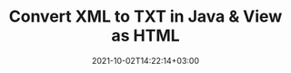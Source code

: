 ---
############################# Static ############################
layout: "autogen"
date: 2021-10-02T14:22:14+03:00
draft: false
path: "total/java/conversion/xml-to-txt/"

############################# Head ############################
head_title: "Convert XML to TXT in Java - Sample Java Code"
head_description: "Java document conversion library to convert XML to TXT and 100+ other file formats in Java & J2SE applications. View the Converted TXT document as HTML viewer."

############################# Header ############################
title: "Convert XML to TXT in Java & View as HTML"
description: "Programmatically convert XML to TXT in Java & J2SE platforms using flexible document manipulation options to customize the resultant document. Convert the complete document or some specific pages based on page numbers or selective page ranges using Java document conversion library."

############################# SubMenu ############################
submenu:
    enable: false

############################# Content ############################
content:
    enable: true
    block:
    - title_left: "XML to TXT Conversion in Java"
      content_left: |
          Perform XML to TXT file conversion in three simple steps using Java. View the converted document as HTML without any external software dependency.

          -   Create a new instance of **Converter** class and load the XML file
          -   Set **ConvertOptions** for the TXT document type
          -   Call **Convert** method of **Converter** class instance for conversion to TXT
          -   Set options for HTML viewer
          -   Create **Viewer** object to view converted TXT as HTML
          
      title_right: "Convert Remotely Located Documents"
      content_right: |
          You require `GroupDocs.Conversion` & `GroupDocs.Viewer` namespaces to convert between a wide range of popular document types such as PDF, Microsoft Word, Excel, PowerPoint, Project, Outlook, HTML, diagrams and image file formats. Explore other [Java APIs for Office documents](https://products.conholdate.com/total/java/) as offered by Conholdate.Total.
          
          Get the respective assembly files from the [downloads](https://downloads.conholdate.com/total/java) or fetch the whole package from [Maven](https://repository.conholdate.com/webapp/#/artifacts/browse/tree/General/repo) to add 'Conholdate.Total` directly in your workspace.
          
      code: |
          ```cs {linenos=false}
          // Convert XML to TXT using GroupDocs.Conversion API
          // Load the source XML file to be converted
          Converter converter = new Converter("input.xml");

          // Get the convert options ready for the target TXT format
          ConvertOptions convertOptions = new FileType().fromExtension("txt").getConvertOptions();

          // Convert to TXT format
          converter.convert("output.txt", convertOptions);

          // Create Viewer object to view the converted TXT as HTML
          try (Viewer viewer = new Viewer("output.txt"))
          {
              // Set options for HTML viewer
              HtmlViewOptions viewOptions = HtmlViewOptions.forEmbeddedResources("output{0}.html");

              // View converted TXT as HTML
              viewer.view(viewOptions);
          }
          ```
    - title_left: "Convert Password Protected XML to TXT"
      content_left: |
          Accurately load and convert documents that are protected with a password within your Java based applications. The file format conversion API also supports rendering remote documents from different sources including S3, Blob, FTP, Stream, URL or a local disk.

          -   Create new instance of **Converter** class and pass source document path
          -   Instantiate the proper **ConvertOptions** class e.g. (**PdfConvertOptions**, **WordProcessingConvertOptions**, **SpreadsheetConvertOptions** etc.)
          -   Call **convert** method of **Converter** class instance and pass filename for the converted document
        
      title_right: "Source Document Information Extraction"
      content_right: |
          The documents information extraction feature not only allows getting the basic information about the source document file but it also supports extracting some valuable file-format specific information such as project start and end dates of a Microsoft Project file, any printing restrictions on a PDF document, list of folders enclosed in an Outlook data file etc. 

          Convert popular document file formats on different operating systems such as Windows, Linux or macOS while using development environments such as NetBeans, IntelliJ IDEA and Eclipse.
          
      code: |
          ```cs {linenos=false}
          // Load and convert password protected documents
          WordProcessingLoadOptions loadOptions = new WordProcessingLoadOptions();
          loadOptions.setPassword("12345");

          // Create an instance of Converter class and pass source document path and the load options delegate as a constructor parameters
          Converter converter = new Converter("input.xml", loadOptions);

          // Instantiate PdfConvertOptions class
          PdfConvertOptions options = new PdfConvertOptions();

          // Call convert method of Converter class instance and pass filename for the converted document and the instance of ConvertOptions from the previous step
          converter.convert("output.txt, options);
          ```
############################# About Formats ############################
about_formats:
    enable: false
############################# More Formats ############################
more_formats:
    enable: true
    auto: false
    other_out_formats: PDF DOCX DOT DOTX DOTM TXT RTF HTML MHTML XLS XLSX XLSM XLT XLTX XLTM DIF PPT PPTX PPS PPSX POT POTX POTM ODT OTT EMZ WMZ SVGZ TEX DCM WMF BMP PNG GIF JPEG TIFF
############################# Back to top ###############################
back_to_top:
  enable: true
---